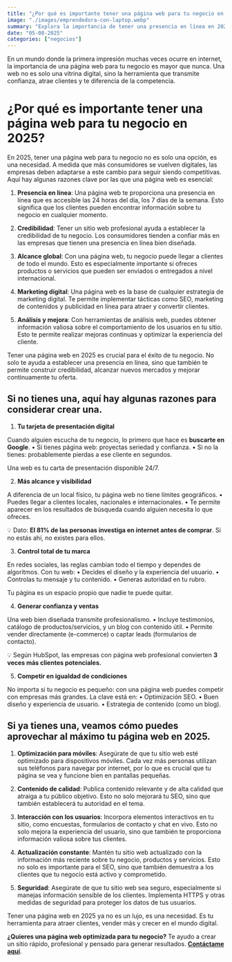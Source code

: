 ```yaml
---
title: "¿Por qué es importante tener una página web para tu negocio en 2025?"
image: "./images/emprendedora-con-laptop.webp"
summary: "Explora la importancia de tener una presencia en línea en 2025 y cómo una página web puede beneficiar a tu negocio."
date: "05-08-2025"
categories: ["negocios"]
---
```


En un mundo donde la primera impresión muchas veces ocurre en internet, la importancia de una página web para tu negocio es mayor que nunca. Una web no es solo una vitrina digital, sino la herramienta que transmite confianza, atrae clientes y te diferencia de la competencia.

# ¿Por qué es importante tener una página web para tu negocio en 2025?

En 2025, tener una página web para tu negocio no es solo una opción, es una necesidad. A medida que más consumidores se vuelven digitales, las empresas deben adaptarse a este cambio para seguir siendo competitivas. Aquí hay algunas razones clave por las que una página web es esencial:

1. **Presencia en línea**: Una página web te proporciona una presencia en línea que es accesible las 24 horas del día, los 7 días de la semana. Esto significa que los clientes pueden encontrar información sobre tu negocio en cualquier momento.

2. **Credibilidad**: Tener un sitio web profesional ayuda a establecer la credibilidad de tu negocio. Los consumidores tienden a confiar más en las empresas que tienen una presencia en línea bien diseñada.

3. **Alcance global**: Con una página web, tu negocio puede llegar a clientes de todo el mundo. Esto es especialmente importante si ofreces productos o servicios que pueden ser enviados o entregados a nivel internacional.

4. **Marketing digital**: Una página web es la base de cualquier estrategia de marketing digital. Te permite implementar tácticas como SEO, marketing de contenidos y publicidad en línea para atraer y convertir clientes.

5. **Análisis y mejora**: Con herramientas de análisis web, puedes obtener información valiosa sobre el comportamiento de los usuarios en tu sitio. Esto te permite realizar mejoras continuas y optimizar la experiencia del cliente.

Tener una página web en 2025 es crucial para el éxito de tu negocio. No solo te ayuda a establecer una presencia en línea, sino que también te permite construir credibilidad, alcanzar nuevos mercados y mejorar continuamente tu oferta.

## Si no tienes una, aquí hay algunas razones para considerar crear una.

1. **Tu tarjeta de presentación digital**

Cuando alguien escucha de tu negocio, lo primero que hace es **buscarte en Google**.
• Si tienes página web: proyectas seriedad y confianza.
• Si no la tienes: probablemente pierdas a ese cliente en segundos.

Una web es tu carta de presentación disponible 24/7.

2. **Más alcance y visibilidad**

A diferencia de un local físico, tu página web no tiene límites geográficos.
• Puedes llegar a clientes locales, nacionales e internacionales.
• Te permite aparecer en los resultados de búsqueda cuando alguien necesita lo que ofreces.

💡 Dato: **El 81% de las personas investiga en internet antes de comprar**. Si no estás ahí, no existes para ellos.

3. **Control total de tu marca**

En redes sociales, las reglas cambian todo el tiempo y dependes de algoritmos.
Con tu web:
• Decides el diseño y la experiencia del usuario.
• Controlas tu mensaje y tu contenido.
• Generas autoridad en tu rubro.

Tu página es un espacio propio que nadie te puede quitar.

4. **Generar confianza y ventas**

Una web bien diseñada transmite profesionalismo.
• Incluye testimonios, catálogo de productos/servicios, y un blog con contenido útil.
• Permite vender directamente (e-commerce) o captar leads (formularios de contacto).

💡 Según HubSpot, las empresas con página web profesional convierten **3 veces más clientes potenciales.**

5. **Competir en igualdad de condiciones**

No importa si tu negocio es pequeño: con una página web puedes competir con empresas más grandes.
La clave está en:
• Optimización SEO.
• Buen diseño y experiencia de usuario.
• Estrategia de contenido (como un blog).

## Si ya tienes una, veamos cómo puedes aprovechar al máximo tu página web en 2025.

1. **Optimización para móviles**: Asegúrate de que tu sitio web esté optimizado para dispositivos móviles. Cada vez más personas utilizan sus teléfonos para navegar por internet, por lo que es crucial que tu página se vea y funcione bien en pantallas pequeñas.

2. **Contenido de calidad**: Publica contenido relevante y de alta calidad que atraiga a tu público objetivo. Esto no solo mejorará tu SEO, sino que también establecerá tu autoridad en el tema.

3. **Interacción con los usuarios**: Incorpora elementos interactivos en tu sitio, como encuestas, formularios de contacto y chat en vivo. Esto no solo mejora la experiencia del usuario, sino que también te proporciona información valiosa sobre tus clientes.

4. **Actualización constante**: Mantén tu sitio web actualizado con la información más reciente sobre tu negocio, productos y servicios. Esto no solo es importante para el SEO, sino que también demuestra a los clientes que tu negocio está activo y comprometido.

5. **Seguridad**: Asegúrate de que tu sitio web sea seguro, especialmente si manejas información sensible de los clientes. Implementa HTTPS y otras medidas de seguridad para proteger los datos de tus usuarios.

Tener una página web en 2025 ya no es un lujo, es una necesidad. Es tu herramienta para atraer clientes, vender más y crecer en el mundo digital.

**¿Quieres una página web optimizada para tu negocio?**
Te ayudo a crear un sitio rápido, profesional y pensado para generar resultados. **[Contáctame aquí](https://deannybruces.com/contacto)**.
